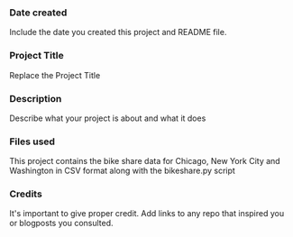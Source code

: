 ### Date created
Include the date you created this project and README file.

### Project Title
Replace the Project Title

### Description
Describe what your project is about and what it does

### Files used
This project contains the bike share data for Chicago, New York City and Washington in CSV format along with the bikeshare.py script

### Credits
It's important to give proper credit. Add links to any repo that inspired you or blogposts you consulted.


